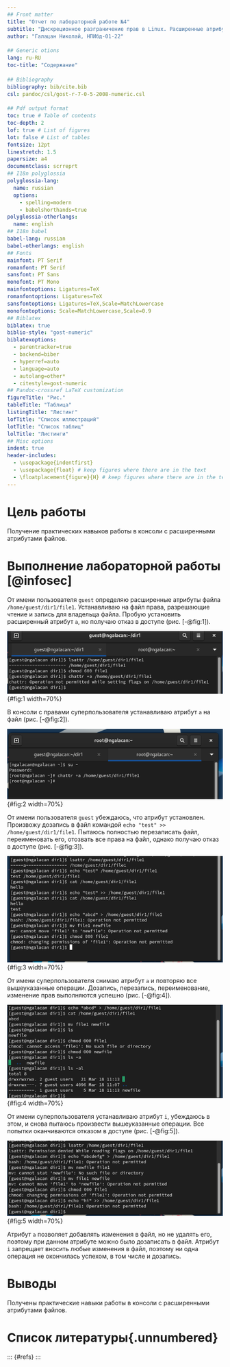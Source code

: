 ```yaml
---
## Front matter
title: "Отчет по лабораторной работе №4"
subtitle: "Дискреционное разграничение прав в Linux. Расширенные атрибуты"
author: "Галацан Николай, НПИбд-01-22"

## Generic otions
lang: ru-RU
toc-title: "Содержание"

## Bibliography
bibliography: bib/cite.bib
csl: pandoc/csl/gost-r-7-0-5-2008-numeric.csl

## Pdf output format
toc: true # Table of contents
toc-depth: 2
lof: true # List of figures
lot: false # List of tables
fontsize: 12pt
linestretch: 1.5
papersize: a4
documentclass: scrreprt
## I18n polyglossia
polyglossia-lang:
  name: russian
  options:
	- spelling=modern
	- babelshorthands=true
polyglossia-otherlangs:
  name: english
## I18n babel
babel-lang: russian
babel-otherlangs: english
## Fonts
mainfont: PT Serif
romanfont: PT Serif
sansfont: PT Sans
monofont: PT Mono
mainfontoptions: Ligatures=TeX
romanfontoptions: Ligatures=TeX
sansfontoptions: Ligatures=TeX,Scale=MatchLowercase
monofontoptions: Scale=MatchLowercase,Scale=0.9
## Biblatex
biblatex: true
biblio-style: "gost-numeric"
biblatexoptions:
  - parentracker=true
  - backend=biber
  - hyperref=auto
  - language=auto
  - autolang=other*
  - citestyle=gost-numeric
## Pandoc-crossref LaTeX customization
figureTitle: "Рис."
tableTitle: "Таблица"
listingTitle: "Листинг"
lofTitle: "Список иллюстраций"
lotTitle: "Список таблиц"
lolTitle: "Листинги"
## Misc options
indent: true
header-includes:
  - \usepackage{indentfirst}
  - \usepackage{float} # keep figures where there are in the text
  - \floatplacement{figure}{H} # keep figures where there are in the text
---
```

# Цель работы

Получение практических навыков работы в консоли с расширенными атрибутами файлов.

# Выполнение лабораторной работы [@infosec]

От имени пользователя `guest` определяю расширенные атрибуты файла `/home/guest/dir1/file1`. Устанавливаю на файл права, разрешающие чтение и запись для владельца файла. Пробую установить расширенный атрибут `a`, но получаю отказ в доступе (рис. [-@fig:1]).

![Просмотр атрибутов файла и попытка установки атрибута а](image/1.png){#fig:1 width=70%}

В консоли с правами суперпользователя устанавливаю атрибут `a` на файл (рис. [-@fig:2]).

![Установка атрибута а](image/2.png){#fig:2 width=70%}

От имени пользователя `guest` убеждаюсь, что атрибут установлен. Произвожу дозапись в файл командой `echo "test" >> /home/guest/dir1/file1`. Пытаюсь полностью перезаписать файл, переименовать его, отозвать все права на файл, однако получаю отказ в доступе (рис. [-@fig:3]).

![Операции с файлом при атрибуте а](image/3.png){#fig:3 width=70%}

От имени суперпользователя снимаю атрибут `a` и повторяю все вышеуказанные операции. Дозапись, перезапись, переименование, изменение прав выполняются успешно (рис. [-@fig:4]).

![Операции с файлом при отсутствии атрибутов](image/4.png){#fig:4 width=70%}

От имени суперпользователя устанавливаю атрибут `i`, убеждаюсь в этом, и снова пытаюсь произвести вышеуказанные операции. Все попытки оканчиваются отказом в доступе (рис. [-@fig:5]).

![Операции с файлом при атрибуте i](image/5.png){#fig:5 width=70%}

Атрибут `a` позволяет добавлять изменения в файл, но не удалять его, поэтому при данном атрибуте можно было дозаписать в файл. Атрибут `i` запрещает вносить любые изменения в файл, поэтому ни одна операция не окончилась успехом, в том числе и дозапись.

# Выводы

Получены практические навыки работы в консоли с расширенными атрибутами файлов.

# Список литературы{.unnumbered}

::: {#refs}
:::

